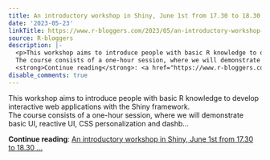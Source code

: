 ```yaml
---
title: An introductory workshop in Shiny, June 1st from 17.30 to 18.30 (FREE)
date: '2023-05-23'
linkTitle: https://www.r-bloggers.com/2023/05/an-introductory-workshop-in-shiny-june-1st-from-17-30-to-18-30-free/
source: R-bloggers
description: |-
  <p>This workshop aims to introduce people with basic R knowledge to develop interactive web applications with the Shiny framework.<br />
  The course consists of a one-hour session, where we will demonstrate basic UI, reactive UI, CSS personalization and dashb...</p>
  <strong>Continue reading</strong>: <a href="https://www.r-bloggers.com/2023/05/an-introductory-workshop-in-shiny-june-1st-from-17-30-to-18-30-free/">An introductory workshop in Shiny, June 1st from 17.30 to 18.30 ...
disable_comments: true
---
```

<p>This workshop aims to introduce people with basic R knowledge to develop interactive web applications with the Shiny framework.<br />
The course consists of a one-hour session, where we will demonstrate basic UI, reactive UI, CSS personalization and dashb...</p>
<strong>Continue reading</strong>: <a href="https://www.r-bloggers.com/2023/05/an-introductory-workshop-in-shiny-june-1st-from-17-30-to-18-30-free/">An introductory workshop in Shiny, June 1st from 17.30 to 18.30 ...